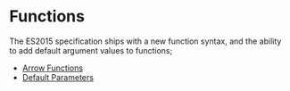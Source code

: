# Functions

The ES2015 specification ships with a new function syntax, and the ability to add default argument values to functions;

- [Arrow Functions](arrow-functions)
- [Default Parameters](default-parameters)
